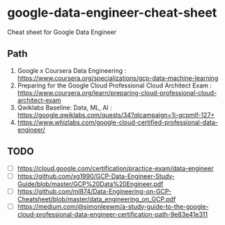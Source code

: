 # google-data-engineer-cheat-sheet
Cheat sheet for Google Data Engineer

## Path
1. Google x Coursera Data Engineering : https://www.coursera.org/specializations/gcp-data-machine-learning
1. Preparing for the Google Cloud Professional Cloud Architect Exam : https://www.coursera.org/learn/preparing-cloud-professional-cloud-architect-exam
1. Qwiklabs Baseline: Data, ML, AI : https://google.qwiklabs.com/quests/34?qlcampaign=1i-gcpmlf-127+
1. https://www.whizlabs.com/google-cloud-certified-professional-data-engineer/

## TODO
- [ ] https://cloud.google.com/certification/practice-exam/data-engineer
- [ ] https://github.com/xg1990/GCP-Data-Engineer-Study-Guide/blob/master/GCP%20Data%20Engineer.pdf
- [ ] https://github.com/ml874/Data-Engineering-on-GCP-Cheatsheet/blob/master/data_engineering_on_GCP.pdf
- [ ] https://medium.com/@simonleewm/a-study-guide-to-the-google-cloud-professional-data-engineer-certification-path-9e83e41e311
